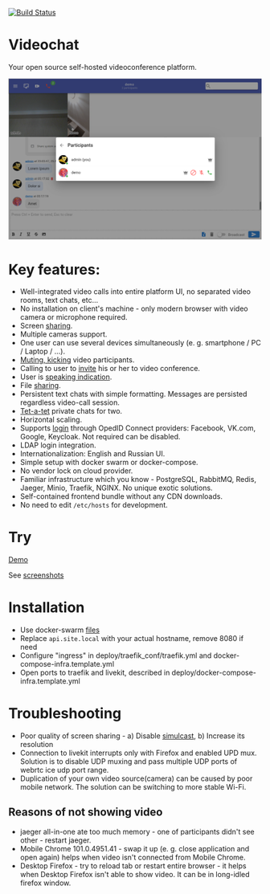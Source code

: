 [![Build Status](https://github.com/nkonev/videochat/workflows/CI%20jobs/badge.svg)](https://github.com/nkonev/videochat/actions)

# Videochat
Your open source self-hosted videoconference platform.

[![Chat image](./.screenshots/2_chat_participants_management.png)](./screenshots.md)

# Key features:
* Well-integrated video calls into entire platform UI, no separated video rooms, text chats, etc...
* No installation on client's machine - only modern browser with video camera or microphone required.
* Screen [sharing](./screenshots.md#screen-sharing).
* Multiple cameras support.
* One user can use several devices simultaneously (e. g. smartphone / PC / Laptop / ...).
* [Muting, kicking](./screenshots.md#videoconference-and-participant-management) video participants.
* Calling to user to [invite](./screenshots.md#inviting-user-to-videoconference) his or her to video conference.
* User is [speaking indication](./screenshots.md#user-is-speaking-indication-green-nickname-and-microphone).
* File [sharing](./screenshots.md#chat-files).
* Persistent text chats with simple formatting. Messages are persisted regardless video-call session.
* [Tet-a-tet](./screenshots.md#open-tet-a-tet-chat) private chats for two.
* Horizontal scaling.
* Supports [login](./screenshots.md#login) through OpedID Connect providers: Facebook, VK.com, Google, Keycloak. Not required can be disabled.
* LDAP login integration.
* Internationalization: English and Russian UI.
* Simple setup with docker swarm or docker-compose.
* No vendor lock on cloud provider.
* Familiar infrastructure which you know - PostgreSQL, RabbitMQ, Redis, Jaeger, Minio, Traefik, NGINX. No unique exotic solutions.
* Self-contained frontend bundle without any CDN downloads.
* No need to edit `/etc/hosts` for development.

# Try
[Demo](https://chat.nkonev.name/)

See [screenshots](./screenshots.md)

# Installation
* Use docker-swarm [files](./deploy)
* Replace `api.site.local` with your actual hostname, remove 8080 if need
* Configure "ingress" in deploy/traefik_conf/traefik.yml and docker-compose-infra.template.yml
* Open ports to traefik and livekit, described in deploy/docker-compose-infra.template.yml

# Troubleshooting
* Poor quality of screen sharing - a) Disable [simulcast](https://github.com/livekit/livekit/issues/761), b) Increase its resolution
* Connection to livekit interrupts only with Firefox and enabled UPD mux. Solution is to disable UDP muxing and pass multiple UDP ports of webrtc ice udp port range.
* Duplication of your own video source(camera) can be caused by poor mobile network. The solution can be switching to more stable Wi-Fi.
## Reasons of not showing video
* jaeger all-in-one ate too much memory - one of participants didn't see other - restart jaeger.
* Mobile Chrome 101.0.4951.41 - swap it up (e. g. close application and open again) helps when video isn't connected from Mobile Chrome.
* Desktop Firefox - try to reload tab or restart entire browser - it helps when Desktop Firefox isn't able to show video. It can be in long-idled firefox window.

